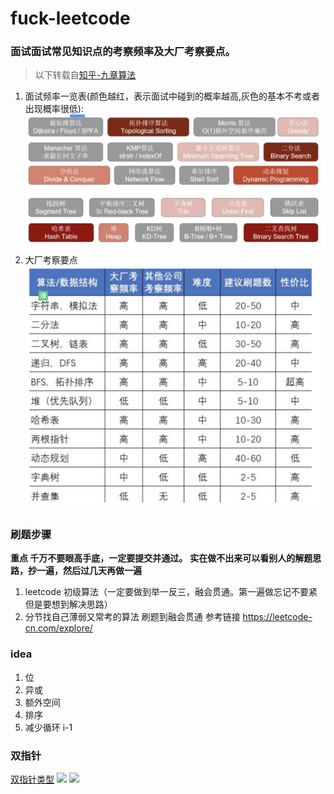 # fuck-leetcode

### 面试面试常见知识点的考察频率及大厂考察要点。

> 以下转载自[知乎-九章算法](https://www.zhihu.com/question/36738189/answer/1240179104)
1. 面试频率一览表(颜色越红，表示面试中碰到的概率越高,灰色的基本不考或者出现概率很低):
![](images/b01647135329b20147a3d15c81d295c6b42e888b694c913b95560128a8c2bedc.png)  
2. 大厂考察要点
![大厂算法只是点](images/09c07c580d32df5215526bbccb61bdd4cc13dd0a4d3f3e5485b6056b9cd3bea8.png)  

### 刷题步骤
**重点 千万不要眼高手底，一定要提交并通过。**
**实在做不出来可以看别人的解题思路，抄一遍，然后过几天再做一遍**
1. leetcode 初级算法（一定要做到举一反三，融会贯通。第一遍做忘记不要紧但是要想到解决思路）
2. 分节找自己薄弱又常考的算法 刷题到融会贯通 参考链接 https://leetcode-cn.com/explore/

### idea
1. 位
2. 异或
3. 额外空间
4. 排序
5. 减少循环 i-1

### 双指针
[双指针类型](https://www.cnblogs.com/bonelee/p/11789330.html)
![](2020-06-30-21-08-32.png)
![](2020-06-30-21-10-10.png)
